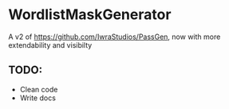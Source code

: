 # WordlistMaskGenerator
A v2 of https://github.com/IwraStudios/PassGen, now with more extendability and visibilty

## TODO:
* Clean code
* Write docs
